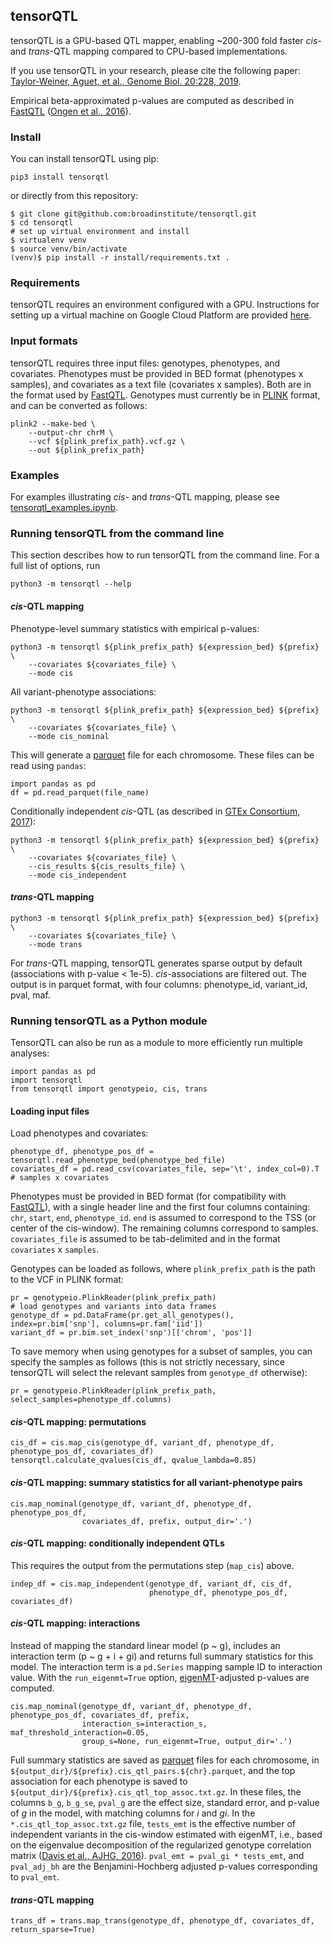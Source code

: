 ## tensorQTL

tensorQTL is a GPU-based QTL mapper, enabling ~200-300 fold faster *cis*- and *trans*-QTL mapping compared to CPU-based implementations.

If you use tensorQTL in your research, please cite the following paper:
[Taylor-Weiner, Aguet, et al., Genome Biol. 20:228, 2019](https://genomebiology.biomedcentral.com/articles/10.1186/s13059-019-1836-7).

Empirical beta-approximated p-values are computed as described in [FastQTL](http://fastqtl.sourceforge.net/) ([Ongen et al., 2016](https://academic.oup.com/bioinformatics/article/32/10/1479/1742545)).

### Install
You can install tensorQTL using pip:
```
pip3 install tensorqtl
```
or directly from this repository:
```
$ git clone git@github.com:broadinstitute/tensorqtl.git
$ cd tensorqtl
# set up virtual environment and install
$ virtualenv venv
$ source venv/bin/activate
(venv)$ pip install -r install/requirements.txt .
```

### Requirements

tensorQTL requires an environment configured with a GPU. Instructions for setting up a virtual machine on Google Cloud Platform are provided [here](install/INSTALL.md).

### Input formats

tensorQTL requires three input files: genotypes, phenotypes, and covariates. Phenotypes must be provided in BED format (phenotypes x samples), and covariates as a text file (covariates x samples). Both are in the format used by [FastQTL](http://fastqtl.sourceforge.net/). Genotypes must currently be in [PLINK](https://www.cog-genomics.org/plink/2.0/) format, and can be converted as follows:
```
plink2 --make-bed \
    --output-chr chrM \
    --vcf ${plink_prefix_path}.vcf.gz \
    --out ${plink_prefix_path}
```

### Examples
For examples illustrating *cis*- and *trans*-QTL mapping, please see [tensorqtl_examples.ipynb](example/tensorqtl_examples.ipynb).

### Running tensorQTL from the command line
This section describes how  to run tensorQTL from the command line. For a full list of options, run
```
python3 -m tensorqtl --help
```

#### *cis*-QTL mapping
Phenotype-level summary statistics with empirical p-values:
```
python3 -m tensorqtl ${plink_prefix_path} ${expression_bed} ${prefix} \
    --covariates ${covariates_file} \
    --mode cis
```
All variant-phenotype associations:
```
python3 -m tensorqtl ${plink_prefix_path} ${expression_bed} ${prefix} \
    --covariates ${covariates_file} \
    --mode cis_nominal
```
This will generate a [parquet](https://parquet.apache.org/) file for each chromosome. These files can be read using `pandas`:
```
import pandas as pd
df = pd.read_parquet(file_name)
```
Conditionally independent *cis*-QTL (as described in [GTEx Consortium, 2017](https://www.nature.com/articles/nature24277)):
```
python3 -m tensorqtl ${plink_prefix_path} ${expression_bed} ${prefix} \
    --covariates ${covariates_file} \
    --cis_results ${cis_results_file} \
    --mode cis_independent
```

#### *trans*-QTL mapping
```
python3 -m tensorqtl ${plink_prefix_path} ${expression_bed} ${prefix} \
    --covariates ${covariates_file} \
    --mode trans
```
For *trans*-QTL mapping, tensorQTL generates sparse output by default (associations with p-value < 1e-5). *cis*-associations are filtered out. The output is in parquet format, with four columns: phenotype_id, variant_id, pval, maf.

### Running tensorQTL as a Python module
TensorQTL can also be run as a module to more efficiently run multiple analyses:
```
import pandas as pd
import tensorqtl
from tensorqtl import genotypeio, cis, trans
```
#### Loading input files
Load phenotypes and covariates:
```
phenotype_df, phenotype_pos_df = tensorqtl.read_phenotype_bed(phenotype_bed_file)
covariates_df = pd.read_csv(covariates_file, sep='\t', index_col=0).T  # samples x covariates
```
Phenotypes must be provided in BED format (for compatibility with [FastQTL](https://github.com/francois-a/fastqtl)), with a single header line and the first four columns containing: `chr`, `start`, `end`, `phenotype_id`. `end` is assumed to correspond to the TSS (or center of the cis-window). The remaining columns correspond to samples.
`covariates_file` is assumed to be tab-delimited and in the format `covariates` x `samples`.

Genotypes can be loaded as follows, where `plink_prefix_path` is the path to the VCF in PLINK format:
```
pr = genotypeio.PlinkReader(plink_prefix_path)
# load genotypes and variants into data frames
genotype_df = pd.DataFrame(pr.get_all_genotypes(), index=pr.bim['snp'], columns=pr.fam['iid'])
variant_df = pr.bim.set_index('snp')[['chrom', 'pos']]
```
To save memory when using genotypes for a subset of samples, you can specify the samples as follows (this is not strictly necessary, since tensorQTL will select the relevant samples from `genotype_df` otherwise):
```
pr = genotypeio.PlinkReader(plink_prefix_path, select_samples=phenotype_df.columns)
```
#### *cis*-QTL mapping: permutations
```
cis_df = cis.map_cis(genotype_df, variant_df, phenotype_df, phenotype_pos_df, covariates_df)
tensorqtl.calculate_qvalues(cis_df, qvalue_lambda=0.85)
```
#### *cis*-QTL mapping: summary statistics for all variant-phenotype pairs
```
cis.map_nominal(genotype_df, variant_df, phenotype_df, phenotype_pos_df,
                covariates_df, prefix, output_dir='.')
```
#### *cis*-QTL mapping: conditionally independent QTLs
This requires the output from the permutations step (`map_cis`) above.
```
indep_df = cis.map_independent(genotype_df, variant_df, cis_df,
                               phenotype_df, phenotype_pos_df, covariates_df)
```
#### *cis*-QTL mapping: interactions
Instead of mapping the standard linear model (p ~ g), includes an interaction term (p ~ g + i + gi) and returns full summary statistics for this model. The interaction term is a `pd.Series` mapping sample ID to interaction value.
With the `run_eigenmt=True` option, [eigenMT](https://www.cell.com/ajhg/fulltext/S0002-9297(15)00492-9)-adjusted p-values are computed.
```
cis.map_nominal(genotype_df, variant_df, phenotype_df, phenotype_pos_df, covariates_df, prefix,
                interaction_s=interaction_s, maf_threshold_interaction=0.05,
                group_s=None, run_eigenmt=True, output_dir='.')
```
Full summary statistics are saved as [parquet](https://pandas.pydata.org/pandas-docs/stable/reference/api/pandas.read_parquet.html) files for each chromosome, in `${output_dir}/${prefix}.cis_qtl_pairs.${chr}.parquet`, and the top association for each phenotype is saved to `${output_dir}/${prefix}.cis_qtl_top_assoc.txt.gz`. In these files, the columns `b_g`, `b_g_se`, `pval_g` are the effect size, standard error, and p-value of *g* in the model, with matching columns for *i* and *gi*. In the `*.cis_qtl_top_assoc.txt.gz` file, `tests_emt` is the effective number of independent variants in the cis-window estimated with eigenMT, i.e., based on the eigenvalue decomposition of the regularized genotype correlation matrix ([Davis et al., AJHG, 2016](https://www.cell.com/ajhg/fulltext/S0002-9297(15)00492-9)). `pval_emt = pval_gi * tests_emt`, and `pval_adj_bh` are the Benjamini-Hochberg adjusted p-values corresponding to `pval_emt`. 

#### *trans*-QTL mapping
```
trans_df = trans.map_trans(genotype_df, phenotype_df, covariates_df, return_sparse=True)
```
